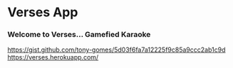 # Verses App

### Welcome to Verses... Gamefied Karaoke
https://gist.github.com/tony-gomes/5d03f6fa7a12225f9c85a9ccc2ab1c9d
https://verses.herokuapp.com/
